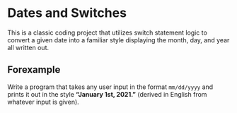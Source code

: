 # Dates and Switches
This is a classic coding project that utilizes switch statement 
logic to convert a given date into a familiar style displaying the
month, day, and year all written out.

## Forexample
Write a program that takes any user input in the format `mm/dd/yyyy`
and prints it out in the style **“January 1st, 2021.”** (derived in English
from whatever input is given).
